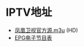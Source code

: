 # IPTV地址
- [凤凰卫视官方源.m3u](https://raw.githubusercontent.com/YipSzeho/PHTV/master/live.m3u) (HD)
- [EPG电子节目表](http://epg.51zmt.top:8000/gat.xml)
